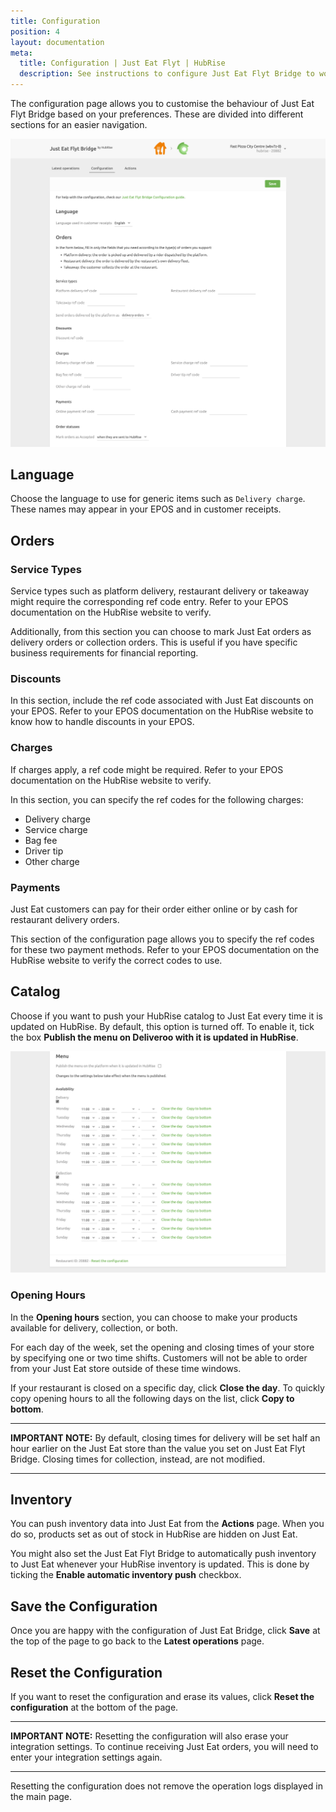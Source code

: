 ```yaml
---
title: Configuration
position: 4
layout: documentation
meta:
  title: Configuration | Just Eat Flyt | HubRise
  description: See instructions to configure Just Eat Flyt Bridge to work seamlessly with Just Eat and your EPOS or other apps connected to HubRise. Configuration is simple.
---
```


The configuration page allows you to customise the behaviour of Just Eat Flyt Bridge based on your preferences.
These are divided into different sections for an easier navigation.

![Just Eat Flyt Bridge configuration page](../images/011-en-just-eat-configuration-page-cropped.png)

## Language

Choose the language to use for generic items such as `Delivery charge`. These names may appear in your EPOS and in customer receipts.

## Orders

### Service Types

Service types such as platform delivery, restaurant delivery or takeaway might require the corresponding ref code entry. Refer to your EPOS documentation on the HubRise website to verify.

Additionally, from this section you can choose to mark Just Eat orders as delivery orders or collection orders.
This is useful if you have specific business requirements for financial reporting.

### Discounts

In this section, include the ref code associated with Just Eat discounts on your EPOS.
Refer to your EPOS documentation on the HubRise website to know how to handle discounts in your EPOS.

### Charges

If charges apply, a ref code might be required. Refer to your EPOS documentation on the HubRise website to verify.

In this section, you can specify the ref codes for the following charges:

- Delivery charge
- Service charge
- Bag fee
- Driver tip
- Other charge

### Payments

Just Eat customers can pay for their order either online or by cash for restaurant delivery orders.

This section of the configuration page allows you to specify the ref codes for these two payment methods. Refer to your EPOS documentation on the HubRise website to verify the correct codes to use.

## Catalog

Choose if you want to push your HubRise catalog to Just Eat every time it is updated on HubRise. By default, this option is turned off. To enable it, tick the box **Publish the menu on Deliveroo with it is updated in HubRise**.

![Just Eat Flyt Bridge configuration page, Catalog section](../images/012-en-just-eat-configuration-page-menu.png)

### Opening Hours

In the **Opening hours** section, you can choose to make your products available for delivery, collection, or both.

For each day of the week, set the opening and closing times of your store by specifying one or two time shifts. Customers will not be able to order from your Just Eat store outside of these time windows.

If your restaurant is closed on a specific day, click **Close the day**.
To quickly copy opening hours to all the following days on the list, click **Copy to bottom**.

---

**IMPORTANT NOTE:** By default, closing times for delivery will be set half an hour earlier on the Just Eat store than the value you set on Just Eat Flyt Bridge. Closing times for collection, instead, are not modified.

---

## Inventory

You can push inventory data into Just Eat from the **Actions** page. When you do so, products set as out of stock in HubRise are hidden on Just Eat.

You might also set the Just Eat Flyt Bridge to automatically push inventory to Just Eat whenever your HubRise inventory is updated. This is done by ticking the **Enable automatic inventory push** checkbox.

## Save the Configuration

Once you are happy with the configuration of Just Eat Bridge, click **Save** at the top of the page to go back to the **Latest operations** page.

## Reset the Configuration

If you want to reset the configuration and erase its values, click **Reset the configuration** at the bottom of the page.

---

**IMPORTANT NOTE:** Resetting the configuration will also erase your integration settings. To continue receiving Just Eat orders, you will need to enter your integration settings again.

---

Resetting the configuration does not remove the operation logs displayed in the main page.
